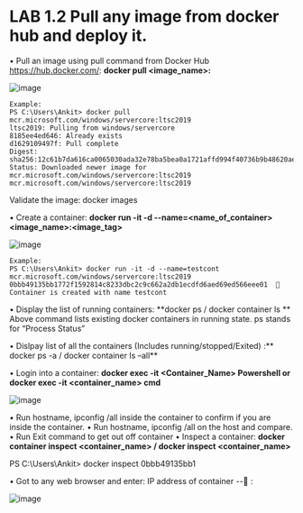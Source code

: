# LAB 1.2 Pull any image from docker hub and deploy it.

• Pull an image using pull command from Docker Hub https://hub.docker.com/: **docker pull <image_name>:<tag>**

![image](https://user-images.githubusercontent.com/71546848/220198499-04ee766e-158a-4e32-a254-5532c777264f.png)

    Example: 
    PS C:\Users\Ankit> docker pull mcr.microsoft.com/windows/servercore:ltsc2019
    ltsc2019: Pulling from windows/servercore
    8185ee4ed646: Already exists
    d1629109497f: Pull complete
    Digest: sha256:12c61b7da616ca0065030ada32e78ba5bea0a1721affd994f40736b9b48620ae
    Status: Downloaded newer image for mcr.microsoft.com/windows/servercore:ltsc2019
    mcr.microsoft.com/windows/servercore:ltsc2019

Validate the image: docker images

• Create a container: **docker run -it -d  --name=<name_of_container> <image_name>:<image_tag>**

![image](https://user-images.githubusercontent.com/71546848/220198522-0ff85907-103f-4a8e-b16f-0a2e7ee14ff4.png)

    Example:
    PS C:\Users\Ankit> docker run -it -d --name=testcont mcr.microsoft.com/windows/servercore:ltsc2019
    0bbb49135bb1772f1592814c8233dbc2c9c662a2db1ecdfd6aed69ed566eee01    Container is created with name testcont

• Display the list of running containers: **docker ps / docker container ls **
Above command lists existing docker containers in running state. 
ps stands for “Process Status”

• Dislpay list of all the containers (Includes running/stopped/Exited) :** docker ps -a / docker container ls –all**

• Login into a container: **docker exec -it <Container_Name> Powershell or docker exec -it <container_name> cmd**

![image](https://user-images.githubusercontent.com/71546848/220198564-f08c0041-d063-49af-84f1-47d9d1d54ac9.png)

• Run hostname, ipconfig /all inside the container to confirm if you are inside the container. 
• Run hostname, ipconfig /all on the host and compare.
• Run Exit command to get out off container
• Inspect a container: **docker container inspect <container_name> / docker inspect <container_name>**

PS C:\Users\Ankit> docker inspect 0bbb49135bb1
        

• Got to any web browser and enter: IP address of container -- <Ip address of container>: <Container Port>

![image](https://user-images.githubusercontent.com/71546848/220198604-93ffbb96-58e5-4631-acfb-cf2139909d0d.png)

